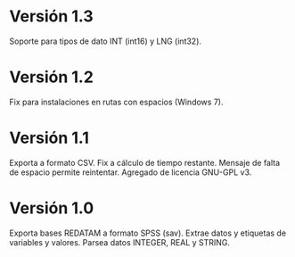 ﻿# Versión 1.3
Soporte para tipos de dato INT (int16) y LNG (int32).

# Versión 1.2
Fix para instalaciones en rutas con espacios (Windows 7).

# Versión 1.1
Exporta a formato CSV.
Fix a cálculo de tiempo restante.
Mensaje de falta de espacio permite reintentar.
Agregado de licencia GNU-GPL v3.

# Versión 1.0
Exporta bases REDATAM a formato SPSS (sav).
Extrae datos y etiquetas de variables y valores.
Parsea datos INTEGER, REAL y STRING.

